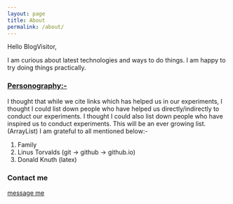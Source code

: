 ```yaml
---
layout: page
title: About
permalink: /about/
---
```


Hello BlogVisitor,

I am curious about latest technologies and ways to do things.
I am happy to try doing things practically.

### <u>Personography:-</u>

I thought that while we cite links which has helped us in our experiments,
I thought I could list down people who have helped us directly/indirectly to conduct
our experiments. I thought I could also list down people who have inspired us to conduct experiments.
This will be an ever growing list.(ArrayList)
I am grateful to all mentioned below:-

1. Family
2. Linus Torvalds (git -> github -> github.io)
3. Donald Knuth (latex)

### Contact me
[message me](https://linkedin.com/in/gansai)
